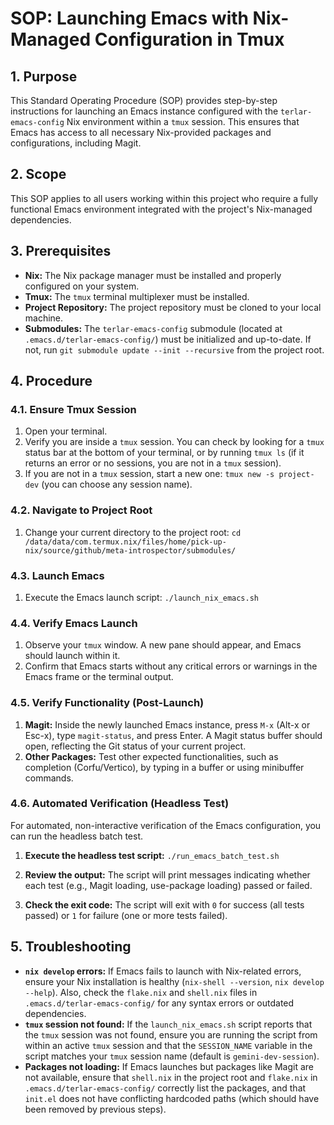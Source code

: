 # SOP: Launching Emacs with Nix-Managed Configuration in Tmux

## 1. Purpose
This Standard Operating Procedure (SOP) provides step-by-step instructions for launching an Emacs instance configured with the `terlar-emacs-config` Nix environment within a `tmux` session. This ensures that Emacs has access to all necessary Nix-provided packages and configurations, including Magit.

## 2. Scope
This SOP applies to all users working within this project who require a fully functional Emacs environment integrated with the project's Nix-managed dependencies.

## 3. Prerequisites
*   **Nix:** The Nix package manager must be installed and properly configured on your system.
*   **Tmux:** The `tmux` terminal multiplexer must be installed.
*   **Project Repository:** The project repository must be cloned to your local machine.
*   **Submodules:** The `terlar-emacs-config` submodule (located at `.emacs.d/terlar-emacs-config/`) must be initialized and up-to-date. If not, run `git submodule update --init --recursive` from the project root.

## 4. Procedure

### 4.1. Ensure Tmux Session
1.  Open your terminal.
2.  Verify you are inside a `tmux` session. You can check by looking for a `tmux` status bar at the bottom of your terminal, or by running `tmux ls` (if it returns an error or no sessions, you are not in a `tmux` session).
3.  If you are not in a `tmux` session, start a new one: `tmux new -s project-dev` (you can choose any session name).

### 4.2. Navigate to Project Root
1.  Change your current directory to the project root: 
    `cd /data/data/com.termux.nix/files/home/pick-up-nix/source/github/meta-introspector/submodules/`

### 4.3. Launch Emacs
1.  Execute the Emacs launch script:
    `./launch_nix_emacs.sh`

### 4.4. Verify Emacs Launch
1.  Observe your `tmux` window. A new pane should appear, and Emacs should launch within it.
2.  Confirm that Emacs starts without any critical errors or warnings in the Emacs frame or the terminal output.

### 4.5. Verify Functionality (Post-Launch)
1.  **Magit:** Inside the newly launched Emacs instance, press `M-x` (Alt-x or Esc-x), type `magit-status`, and press Enter. A Magit status buffer should open, reflecting the Git status of your current project.
2.  **Other Packages:** Test other expected functionalities, such as completion (Corfu/Vertico), by typing in a buffer or using minibuffer commands.

### 4.6. Automated Verification (Headless Test)
For automated, non-interactive verification of the Emacs configuration, you can run the headless batch test.

1.  **Execute the headless test script:**
    `./run_emacs_batch_test.sh`

2.  **Review the output:** The script will print messages indicating whether each test (e.g., Magit loading, use-package loading) passed or failed.

3.  **Check the exit code:** The script will exit with `0` for success (all tests passed) or `1` for failure (one or more tests failed).

## 5. Troubleshooting
*   **`nix develop` errors:** If Emacs fails to launch with Nix-related errors, ensure your Nix installation is healthy (`nix-shell --version`, `nix develop --help`). Also, check the `flake.nix` and `shell.nix` files in `.emacs.d/terlar-emacs-config/` for any syntax errors or outdated dependencies.
*   **`tmux` session not found:** If the `launch_nix_emacs.sh` script reports that the `tmux` session was not found, ensure you are running the script from within an active `tmux` session and that the `SESSION_NAME` variable in the script matches your `tmux` session name (default is `gemini-dev-session`).
*   **Packages not loading:** If Emacs launches but packages like Magit are not available, ensure that `shell.nix` in the project root and `flake.nix` in `.emacs.d/terlar-emacs-config/` correctly list the packages, and that `init.el` does not have conflicting hardcoded paths (which should have been removed by previous steps).
